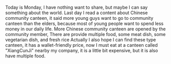 Today is Monday, I have nothing want to share, but maybe I can say something about the world. Last day I read a content about Chinese community canteen, it said more young guys want to go to community canteen than the elders, because most of young people want to spend less money in our daily life. More Chinese community canteen are opened by the community member, There are provide multiple food, some meat dish, some vegetarian dish, and fresh rice
Actually I also hope I can find these type canteen, it has a wallet-friendly price, now I must eat at a canteen called "XiangCunJi" nearby my company, it is a little bit expensive, but it is also have multiple food.
